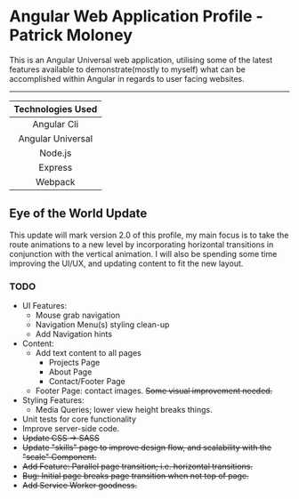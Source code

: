 # Angular Web Application Profile - Patrick Moloney

This is an Angular Universal web application, utilising some of the latest features available to demonstrate(mostly to myself) what can be accomplished within Angular in regards to user facing websites.

---

| Technologies Used |
| :-----------------: |
| Angular Cli	      |
| Angular Universal |
| Node.js	          |
| Express	          |
| Webpack	          |

## Eye of the World Update

This update will mark version 2.0 of this profile, my main focus is to take the route animations to a new level by incorporating horizontal transitions in conjunction with the vertical animation. I will also be spending some time improving the UI/UX, and updating content to fit the new layout.

### TODO

- UI Features:
  - Mouse grab navigation
  - Navigation Menu(s) styling clean-up
  - Add Navigation hints
- Content:
  - Add text content to all pages
    - Projects Page
    - About Page
    - Contact/Footer Page
  - Footer Page: contact images. ~~Some visual improvement needed.~~
- Styling Features:
  - Media Queries; lower view height breaks things.
- Unit tests for core functionality
- Improve server-side code.
- ~~Update CSS -> SASS~~
- ~~Update "skills" page to improve design flow, and scalability with the "scale" Component.~~
- ~~Add Feature: Parallel page transition; i.e. horizontal transitions.~~
- ~~Bug: Initial page breaks page transition when not top of page.~~
- ~~Add Service Worker goodness.~~